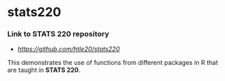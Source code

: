 # stats220

### Link to STATS 220 repository
- *https://github.com/htle20/stats220*

This demonstrates the use of functions from different packages in R that are taught in **STATS 220**.
